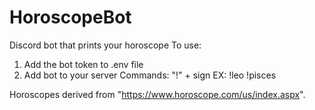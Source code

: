 # HoroscopeBot
Discord bot that prints your horoscope
To use:
  1. Add the bot token to .env file
  2. Add bot to your server
Commands:
  "!" + sign
  EX: !leo
      !pisces
      
Horoscopes derived from "https://www.horoscope.com/us/index.aspx".
  
